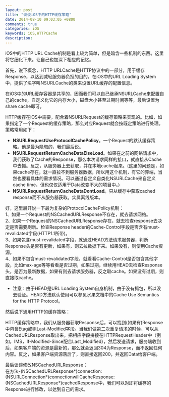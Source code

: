 ```yaml
---
layout: post
title: "谈谈iOS中的HTTP缓存策略"
date: 2014-08-10 09:03:05 +0800
comments: true
categories: iOS
keywords: iOS,HTTPCache
description: 
---
```

iOS中的HTTP URL Cache机制是看上较为简单，但是暗含一些机制的东西。这里将它细化下来。让自己也加深下相应的记忆。  

首先，说下概念，HTTP URLCache是HTTP协议中的一部分，用于缓存Response，以达到减轻服务器负担的目的。在iOS中的URL Loading System中，提供了名字叫NSURLCache的类来设置URL缓存的配置信息。    

在iOS中的URL缓存容器是共享的，因而我们可以自己继承NSURLCache来配置自己的cache，自定义化它的内存大小，磁盘大小甚至过期时间等等，最后设置为share cache即可。  
  
HTTP缓存在iOS中需要，配合着NSURLRequest的缓存策略来实现的。比如，如果指定了一个Request的缓存策略，那么对应Request就会按既定策略进行处理。策略常用如下：  

*  **NSURLRequestUseProtocolCachePolicy**。一个Request的默认缓存策略。他是最为隐晦的，我们最后说。
*  **NSURLRequestReturnCacheDataElseLoad**。如果在之前的网络请求中，我们获取了Cache的Response，那么本次请求同样的接口，就直接从Cache中去抓。反之，从服务器上去获取，并在本地cache起来。(这里的问题是，如果cache存在，就一直拉不到服务器数据，所以用这个机制，有它的弊端，当然也要看具体的需求情况。可以通过自定义自类化NSURLCache来自定义cache time，但也仅仅适用于Data改变不大的项目中。)
*  **NSURLRequestReturnCacheDataDontLoad**。只从缓存中获取cached response而不从服务器获取。实属离线版本。  

好，这里展开说一下最为复杂的ProtocolCachePolicy机制：  
1、如果一个Request的NSCachedURLResponse不存在，就去请求网络。  
2、如果一个Request的NSCachedURLResponse存在，就去检查response去决定是否需要刷新。检查Response header的Cache-Control字段是否含有must-revalidated字段(HTTP1.1所带)。  
3、如果包含must-revalidated字段，就通过HEAD方法请求服务器，判断Response头是否有更新，如果有，则去拉数据下来。如果没有，则使用Cache资源。  
4、如果不包含must-revalidated字段，就看看Cache-Control是否包含其他字段，比如max-age等等看看是否过期，如果过期，继续用HEAD去检查Response头，是否为最新数据，如果有则去请求服务器，反之取cache。如果没有过期，则直接取cache。  

*  注意：由于HEAD是URL Loading System自身机制，由于没有抓包，所以没去验证。HEAD方法默认使用可以参见水果文档中的Cache Use Semantics for the HTTP Protocol。  

  
然后说下通用HTTP的缓存策略：  
  
  HTTP缓存策略中，我们从服务器获取Response后，可以找到(如果有)Response中包含Etag或则Last-Modified字段。当我们做第二次重复请求的时候，可以从CachedURLResponse取出来，把相应字段拼接在HTTPRequestHeader中（例如，IMS，If-Modified-Since配合Last_Modified），然后发送请求，服务端收到后，如果客户端的资源是最新的，那么就会返回304为Response，而不返回任何内容。反之，如果客户端资源落后了，则直接返回200，并返回Data给客户端。

最后谈谈修改NSCachedURLResponse：  
在方法-(NSCachedURLResponse*)connection:(NSURLConnection*)connectionwillCacheResponse:(NSCachedURLResponse*)cachedResponse中，我们可以对即将缓存的Response进行修改，以达到自己的需求。